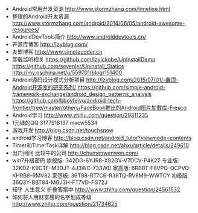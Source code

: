 - Android常用开发资源 http://www.stormzhang.com/timeline.html
- 整理的Android开发资源 http://www.stormzhang.com/android/2014/06/05/android-awesome-resources/
- AndroidDevTools简介 http://www.androiddevtools.cn/
- 开源库博客 http://lzyblog.com/
- 友盟博客 http://www.simplecoder.cn
- 卸载监听相关
https://github.com/lzyickobe/UnInstallDemo
https://github.com/sevenler/Uninstall_Statics
http://my.oschina.net/u/559701/blog/151400
- Android源码设计模式分析项目
http://lzyblog.com/2015/07/01/-置顶-Android开源库的研究系列/
https://github.com/simple-android-framework-exchange/android_design_patterns_analysis
https://github.com/bboyfeiyu/android-tech-frontier/tree/master/others/FaceBook推出的Android图片加载库-Fresco
- Android学习 http://www.zhihu.com/question/29311235
- 1元钱的QQ 3177918137 mxcw5534
- 游戏开发 http://blog.csdn.net/touchsnow
- android学习博客 http://blog.csdn.net/android_tutor?viewmode=contents
- Timer和TimerTask详解 http://blog.csdn.net/ahxu/article/details/249610
- 出门问问 比较牛的公司 http://chumenwenwen.com/
- win7升级密码 
旗舰版: 342DG-6YJR8-X92GV-V7DCV-P4K27
专业版: 32KD2-K9CTF-M3DJT-4J3WC-733WD
家高版: 6RBBT-F8VPQ-QCPVQ-KHRB8-RMV82
家基板: 36T88-RT7C6-R38TQ-RV8M9-WWTCY
初级版: 36Q3Y-BBT84-MGJ3H-FT7VD-FG72J
- 知乎 人生意义 折叠答案中 http://www.zhihu.com/question/24561532
- 如何将人用财富榜的名字划成等级 http://www.zhihu.com/question/21734625